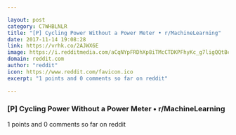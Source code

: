 ```yaml
---

layout: post
category: C7WHBLNLR
title: "[P] Cycling Power Without a Power Meter • r/MachineLearning"
date: 2017-11-14 19:08:28
link: https://vrhk.co/2AJWX6E
image: https://i.redditmedia.com/aCqNYpFRDhXp8iTMcCTDKPFhyKc_g7ligQQtBcCtqOE.jpg?w=320&s=f5b99d88cc55ce90a7b477bcd3bca202
domain: reddit.com
author: "reddit"
icon: https://www.reddit.com/favicon.ico
excerpt: "1 points and 0 comments so far on reddit"

---
```


### [P] Cycling Power Without a Power Meter • r/MachineLearning

1 points and 0 comments so far on reddit